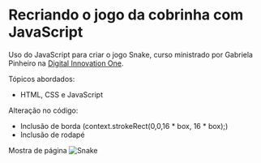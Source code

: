 # Recriando o jogo da cobrinha com JavaScript

Uso do JavaScript para criar o jogo Snake, curso ministrado por Gabriela Pinheiro na [Digital Innovation One](https://www.digitalinnovation.one/ "Digital Innovation One").

Tópicos abordados:
 - HTML, CSS e JavaScript
 
Alteração no código:
 - Inclusão de borda (context.strokeRect(0,0,16 * box, 16 * box);)
 - Inclusão de rodapé

Mostra de página
![Snake](https://i.imgur.com/BEL8Gh4.png "Snake")
